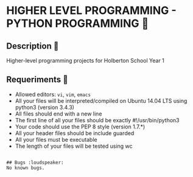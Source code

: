 # HIGHER LEVEL PROGRAMMING - PYTHON PROGRAMMING  :robot:

## Description :speech_balloon:
Higher-level programming projects for Holberton School Year 1 

## Requeriments :bookmark_tabs:

* Allowed editors: ```vi```, ```vim```, ```emacs```
* All your files will be interpreted/compiled on Ubuntu 14.04 LTS using python3 (version 3.4.3)
* All files should end with a new line
* The first line of all your files should be exactly #!/usr/bin/python3
* Your code should use the PEP 8 style (version 1.7.*)
* All your header files should be include guarded
* All your files must be executable
* The length of your files will be tested using wc
```

## Bugs :loudspeaker:
No known bugs.
